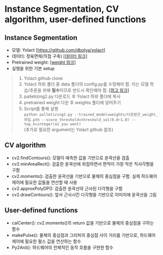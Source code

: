 # **Instance Segmentation, CV algorithm, user-defined functions**<br>
## Instance Segmentation<br>
- 모델: Yolact [https://github.com/dbolya/yolact]<br>
- 데이터: 정육면체(직접 구축) [[데이터 링크]](https://drive.google.com/drive/folders/1mY1t2hW2ppF5HKe9G4--kyBVDySUKixd?usp=share_link)<br>
- Pretrained weight: [[weight 링크]](https://drive.google.com/drive/folders/1mY1t2hW2ppF5HKe9G4--kyBVDySUKixd?usp=share_link)<br>
- 실행을 위한 기본 setup<br>
> 1. Yolact github clone
> 1. Yolact 하위 폴더 중 data 폴더의 config.py를 수정해야 함. 이는 모델 학습/추론을 위해 **필수**이므로 반드시 확인해야 함. [[참고 링크]](https://ksg980920.tistory.com/2)
> 1. palletizing2.py 다운로드 후 Yolact 하위 폴더에 복사
> 1. pretrained weight 다운 후 weights 폴더에 넣어주기
> 1. Script를 통해 실행<br>
> ```python palletizing2.py --trained_model=weights/다운받은_weight_파일.pth --score_threshold=threshold_val(0.0~1.0) --top_k=integer(as you want)```<br>
> (추가로 필요한 argument는 Yolact github 참조)

## CV algorithm<br>
- cv2.findContours(): 모델이 예측한 값을 기반으로 윤곽선을 검출<br>
- cv2.minAreaRect(): 검출한 윤곽선에 외접하면서 면적이 가장 작은 직사각형을 구함<br>
- cv2.moments(): 검출한 윤곽선을 기반으로 물체의 중심점을 구함. 실제 하드웨어 제어에 필요한 값들을 연산할 때 사용<br>
- cv2.approxPolyDP(): 검출한 윤곽선의 근사된 다각형을 구함<br>
- cv2.drawContours(): 앞서 근사시킨 다각형을 기반으로 이미지에 윤곽선을 그림

## User-defined functions<br>
- calCenter(): cv2.moments()의 return 값을 기반으로 물체의 중심점을 구하는 함수<br>
- makePulse(): 물체의 중심점과 그리퍼의 중심점 사이 거리를 기반으로, 하드웨어 제어에 필요한 펄스 값을 연산하는 함수<br>
- Py2Ard(): 하드웨어의 전체적인 동작 흐름을 구현한 함수
